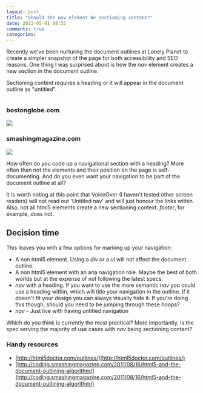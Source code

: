 ```yaml
---
layout: post
title: "Should the nav element be sectioning content?"
date: 2013-05-01 08:52
comments: true
categories: 
---
```


Recently we've been nurturing the document outlines at Lonely Planet to create a simpler snapshot of the page for both accessibility and SEO reasons. One thing I was surprised about is how the <em>nav</em> element creates a new section in the document outline.
  
Sectioning content requires a heading or it will appear in the document outline as "untitled". 

<div class="blog-grid">
  <div class="column">
    <h3>bostonglobe.com</h3>
    <img src="/personal-site/images/boston-globe-outline.png" />
  </div>
  <div class="column">
    <h3>smashingmagazine.com</h3>
    <img src="/personal-site/images/smashing-magazine-outline.png" />
  </div>
</div>

How often do you code up a navigational section with a heading? More often than not the elements and their position on the page is self-documenting. And do you even want your navigation to be part of the document outline at all?

It is worth noting at this point that VoiceOver (I haven't tested other screen readers) will not read out 'Untitled nav' and will just honour the links within. Also, not all html5 elements create a new sectioning context. <em>footer</em>, for example, does not.

## Decision time

This leaves you with a few options for marking up your navigation:


- A non html5 element. Using a *div* or a *ul* will not affect the document outline.
- A non html5 element with an aria navigation role. Maybe the best of both worlds but at the expense of not following the latest specs.
- *nav* with a heading. If you want to use the more semantic *nav* you could use a heading within, which will title your navigation in the outline. If it doesn't fit your design you can always visually hide it. If you're doing this though, should you need to be jumping through these hoops?
- *nav* - Just live with having untitled navigation

Which do you think is currently the most practical? More importantly, is the spec serving the majority of use cases with *nav* being sectioning content?



### Handy resources

- [http://html5doctor.com/outlines/](http://html5doctor.com/outlines/)
- [http://coding.smashingmagazine.com/2011/08/16/html5-and-the-document-outlining-algorithm/](http://coding.smashingmagazine.com/2011/08/16/html5-and-the-document-outlining-algorithm/)
